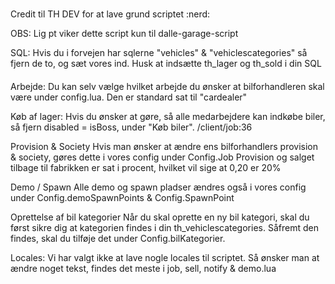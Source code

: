 ###
Credit til TH DEV for at lave grund scriptet :nerd:

OBS: Lig pt viker dette script kun til dalle-garage-script

SQL:
    Hvis du i forvejen har sqlerne "vehicles" & "vehiclescategories" så fjern de to, og sæt vores ind.
    Husk at indsætte th_lager og th_sold i din SQL

####
Arbejde:
    Du kan selv vælge hvilket arbejde du ønsker at bilforhandleren skal være under config.lua.
    Den er standard sat til "cardealer"

Køb af lager:
    Hvis du ønsker at gøre, så alle medarbejdere kan indkøbe biler, så fjern disabled = isBoss, under "Køb biler".
    /client/job:36

Provision & Society
    Hvis man ønsker at ændre ens bilforhandlers provision & society, gøres dette i vores config under Config.Job
    Provision og salget tilbage til fabrikken er sat i procent, hvilket vil sige at 0,20 er 20%

Demo / Spawn
    Alle demo og spawn pladser ændres også i vores config under Config.demoSpawnPoints & Config.SpawnPoint

Oprettelse af bil kategorier
    Når du skal oprette en ny bil kategori, skal du først sikre dig at kategorien findes i din th_vehiclescategories.
    Såfremt den findes, skal du tilføje det under Config.bilKategorier.

Locales:
    Vi har valgt ikke at lave nogle locales til scriptet.
    Så ønsker man at ændre noget tekst, findes det meste i job, sell, notify & demo.lua